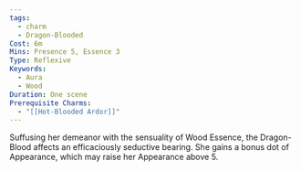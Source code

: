 ```yaml
---
tags:
  - charm
  - Dragon-Blooded
Cost: 6m
Mins: Presence 5, Essence 3
Type: Reflexive
Keywords:
  - Aura
  - Wood
Duration: One scene
Prerequisite Charms:
  - "[[Hot-Blooded Ardor]]"
---
```

Suffusing her demeanor with the sensuality of Wood Essence, the Dragon-Blood affects an efficaciously seductive bearing. She gains a bonus dot of Appearance, which may raise her Appearance above 5.